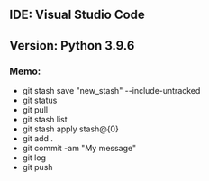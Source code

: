 ## IDE: Visual Studio Code

## Version: Python 3.9.6

### Memo:

- git stash save "new_stash" --include-untracked
- git status
- git pull
- git stash list
- git stash apply stash@{0}
- git add .
- git commit -am "My message"
- git log
- git push
